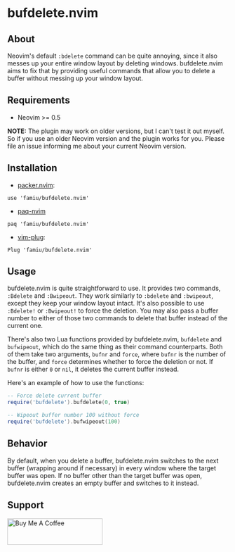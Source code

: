 # bufdelete.nvim
## About
Neovim's default `:bdelete` command can be quite annoying, since it also messes up your entire window layout by deleting windows. bufdelete.nvim aims to fix that by providing useful commands that allow you to delete a buffer without messing up your window layout.

## Requirements
* Neovim >= 0.5

**NOTE:** The plugin may work on older versions, but I can't test it out myself. So if you use an older Neovim version and the plugin works for you. Please file an issue informing me about your current Neovim version.

## Installation
* [packer.nvim](https://github.com/wbthomason/packer.nvim/):
```
use 'famiu/bufdelete.nvim'
```

* [paq-nvim](https://github.com/savq/paq-nvim/)
```
paq 'famiu/bufdelete.nvim'
```

* [vim-plug](https://github.com/junegunn/vim-plug/):
```
Plug 'famiu/bufdelete.nvim'
```

## Usage
bufdelete.nvim is quite straightforward to use. It provides two commands, `:Bdelete` and `:Bwipeout`. They work similarly to `:bdelete` and `:bwipeout`, except they keep your window layout intact. It's also possible to use `:Bdelete!` or `:Bwipeout!` to force the deletion. You may also pass a buffer number to either of those two commands to delete that buffer instead of the current one.

There's also two Lua functions provided by bufdelete.nvim, `bufdelete` and `bufwipeout`, which do the same thing as their command counterparts. Both of them take two arguments, `bufnr` and `force`, where `bufnr` is the number of the buffer, and `force` determines whether to force the deletion or not. If `bufnr` is either `0` or `nil`, it deletes the current buffer instead.

Here's an example of how to use the functions:
```lua
-- Force delete current buffer
require('bufdelete').bufdelete(0, true)

-- Wipeout buffer number 100 without force
require('bufdelete').bufwipeout(100)
```

## Behavior
By default, when you delete a buffer, bufdelete.nvim switches to the next buffer (wrapping around if necessary) in every window where the target buffer was open. If no buffer other than the target buffer was open, bufdelete.nvim creates an empty buffer and switches to it instead.

## Support
<a href="https://www.buymeacoffee.com/famiuhaque" target="_blank"><img src="https://cdn.buymeacoffee.com/buttons/v2/default-blue.png" alt="Buy Me A Coffee" style="height: 60px !important;width: 217px !important;" ></a>
